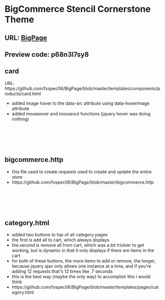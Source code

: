 <h1>BigCommerce Stencil Cornerstone Theme</br></h1>
<h2>URL: <a href="https://bigstore4.mybigcommerce.com/">BigPage</a></h2>
<h2>Preview code: p68n3l7sy8</h2>
<p>
  <h2>card</h2>
  URL: https://github.com/fxspec06/BigPage/blob/master/templates/components/products/card.html
  <ul>
    <li>added image hover to the data-src attribute using data-hoverimage attribute</li>
    <li>added mouseover and mouseout functions (jquery hover was doing nothing)</li>
  </ul>
  </p>
</br>
</br>
</br>
</br>
<p>
<h2>bigcommerce.http</h2>
<ul><li>this file used to create requests used to create and update the entire store</li>
  <li>https://github.com/fxspec06/BigPage/blob/master/bigcommerce.http</li>
  </ul>
</p>
</br>
</br>
</br>
</br>
<p>
<h2>category.html</h2>
<ul>
  <li>added two buttons to top of all category pages</li>
  <li>the first is add all to cart, which always displays</li>
<li>the second is remove all from cart, which was a bit trickier to get working, but is dynamic in that it only displays if there are items in the cart</li>
<li>for both of these buttons, the more items to add or remove, the longer, because jquery ajax only allows one instance at a time, and if you're adding 12 requests that's 12 times like .7 seconds</li>
  <li>this is the best way (maybe the only way) to accomplish this i would think</li>
  <li>https://github.com/fxspec06/BigPage/blob/master/templates/pages/category.html</li>
</ul>
  </p>
